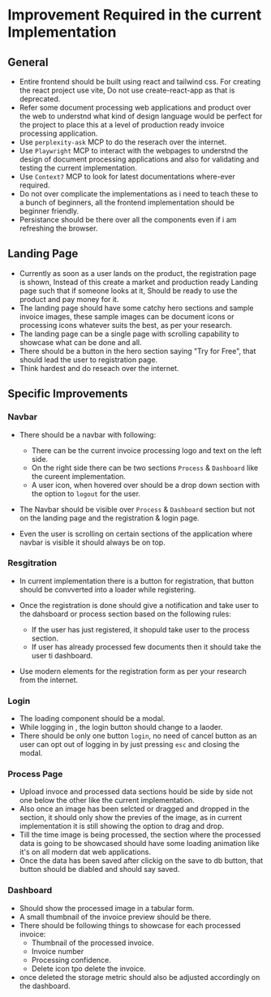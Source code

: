 # Improvement Required in the current Implementation

## General
- Entire frontend should be built using react and tailwind css. For creating the react project use vite, Do not use create-react-app as that is deprecated.
- Refer some document processing web applications and product over the web to understnd what kind of design language would be perfect for the project to place this at a level of production ready invoice processing application.
- Use `perplexity-ask` MCP to do the reserach over the internet.
- Use `Playwright` MCP to interact with the webpages to understnd the design of document processing applications and also for validating and testing the current implementation.
- Use `Context7` MCP to look for latest documentations where-ever required.
- Do not over complicate the implementations as i need to teach these to a bunch of beginners, all the frontend implementation should be beginner friendly.
- Persistance should be there over all the components even if i am refreshing the browser.

## Landing Page
- Currently as soon as a user lands on the product, the registration page is shown, Instead of this create a market and production ready Landing page such that if someone looks at it, Should be ready to use the product and pay money for it.
- The landing page should have some catchy hero sections and sample invoice images, these sample images can be document icons or processing icons whatever suits the best, as per your research.
- The landing page can be a single page with scrolling capability to showcase what can be done and all.
- There should be a button in the hero section saying "Try for Free", that should lead the user to registration page.
- Think hardest and do reseach over the internet.

## Specific Improvements

### Navbar
- There should be a navbar with following:
    - There can be the current invoice processing logo and text on the left side.
    - On the right side there can be two sections `Process` & `Dashboard` like the cureent implementation.
    - A user icon, when hovered over should be a drop down section with the option to `logout` for the user.

- The Navbar should be visible over `Process` & `Dashboard` section but not on the landing page and the registration & login page.

- Even the user is scrolling on certain sections of the application where navbar is visible it should always be on top.

### Resgitration
- In current implementation there is a button for registration, that button should be convverted into a loader while registering.
- Once the registration is done should give a notification and take user to the dahsboard or process section based on the following rules:
    - If the user has just registered, it shopuld take user to the process section.
    - If user has already processed few documents then it should take the user ti dashboard.

- Use modern elements for the registration form as per your research from the internet.

### Login
- The loading component should be a modal.
- While logging in , the login button should change to a laoder.
- There should be only one button `login`, no need of cancel button as an user can opt out of logging in by just pressing `esc` and closing the modal.

### Process Page
- Upload invoce and processed data sections hould be side by side not one below the other like the current implementation.
- Also once an image has been selcted or dragged and dropped in the section, it should only show the previes of the image, as in current implementation it is still showing the option to drag and drop.
- Till the time image is being processed, the section where the processed data is going to be showcased should have some loading animation like it's on all modern dat web applications.
- Once the data has been saved after clickig on the save to db button, that button should be diabled and should say saved.

### Dashboard
- Should show the processed image in a tabular form.
- A small thumbnail of the invoice preview should be there.
- There should be following things to showcase for each processed invoice:
    - Thumbnail of the processed invoice.
    - Invoice number
    - Processing confidence.
    - Delete icon tpo delete the invoice.
- once deleted the storage metric should also be adjusted accordingly on the dashboard.



